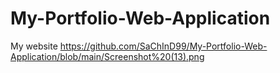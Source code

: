 # My-Portfolio-Web-Application
My website
https://github.com/SaChInD99/My-Portfolio-Web-Application/blob/main/Screenshot%20(13).png
